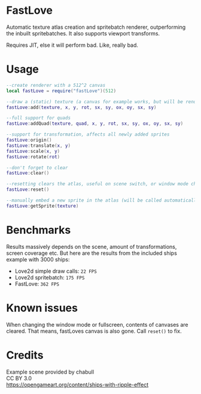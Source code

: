 # FastLove

Automatic texture atlas creation and spritebatch renderer, outperforming the inbuilt spritebatches.
It also supports viewport transforms.

Requires JIT, else it will perform bad. Like, really bad.

# Usage

```lua
--create renderer with a 512^2 canvas
local fastLove = require("fastLove")(512)

--draw a (static) texture (a canvas for example works, but will be rendered only once)
fastLove:add(texture, x, y, rot, sx, sy, ox, oy, sx, sy)

--full support for quads
fastLove:addQuad(texture, quad, x, y, rot, sx, sy, ox, oy, sx, sy)

--support for transformation, affects all newly added sprites
fastLove:origin()
fastLove:translate(x, y)
fastLove:scale(x, y)
fastLove:rotate(rot)

--don't forget to clear
fastLove:clear()

--resetting clears the atlas, useful on scene switch, or window mode change
fastLove:reset()

--manually embed a new sprite in the atlas (will be called automatically in draw)
fastLove:getSprite(texture)
```

# Benchmarks

Results massively depends on the scene, amount of transformations, screen coverage etc. But here are the results from the included ships example with 3000 ships:

* Love2d simple draw calls: `22 FPS`
* Love2d spritebatch: `175 FPS`
* FastLove: `362 FPS`

# Known issues

When changing the window mode or fullscreen, contents of canvases are cleared. That means, fastLoves canvas is also gone. Call `reset()` to fix.

# Credits

Example scene provided by chabull  
CC BY 3.0  
https://opengameart.org/content/ships-with-ripple-effect